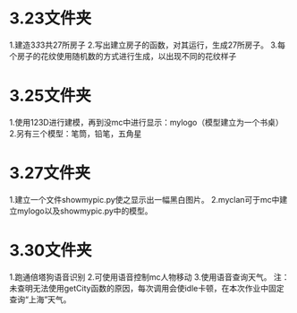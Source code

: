 # 3.23文件夹
1.建造3*3*3共27所房子
2.写出建立房子的函数，对其运行，生成27所房子。
3.每个房子的花纹使用随机数的方式进行生成，以出现不同的花纹样子
# 3.25文件夹
1.使用123D进行建模，再到没mc中进行显示：mylogo（模型建立为一个书桌）
2.另有三个模型：笔筒，铅笔，五角星
# 3.27文件夹
1.建立一个文件showmypic.py使之显示出一幅黑白图片。
2.myclan可于mc中建立mylogo以及showmypic.py中的模型。
# 3.30文件夹
1.跑通倍塔狗语音识别
2.可使用语音控制mc人物移动
3.使用语音查询天气。
注：未查明无法使用getCity函数的原因，每次调用会使idle卡顿，在本次作业中固定查询“上海”天气。
